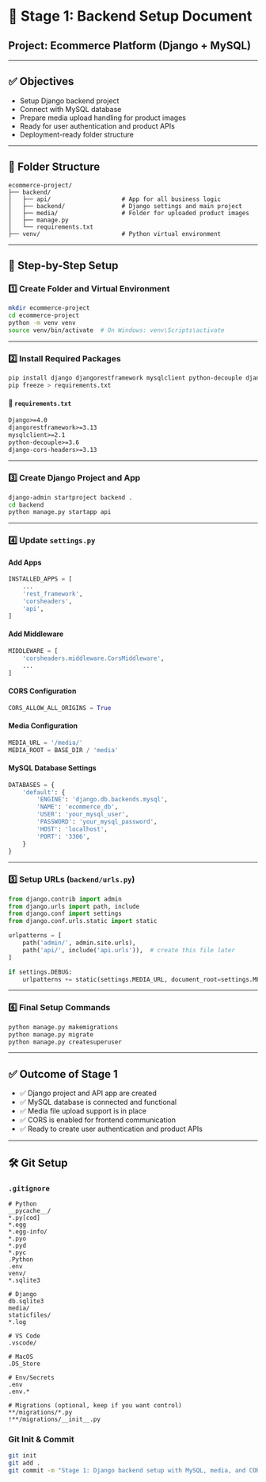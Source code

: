 
# 📄 Stage 1: Backend Setup Document
## Project: Ecommerce Platform (Django + MySQL)

---

## ✅ Objectives
- Setup Django backend project
- Connect with MySQL database
- Prepare media upload handling for product images
- Ready for user authentication and product APIs
- Deployment-ready folder structure

---

## 📁 Folder Structure

```
ecommerce-project/
├── backend/
│   ├── api/                    # App for all business logic
│   ├── backend/                # Django settings and main project
│   ├── media/                  # Folder for uploaded product images
│   ├── manage.py
│   └── requirements.txt
├── venv/                       # Python virtual environment
```

---

## 🧱 Step-by-Step Setup

### 1️⃣ Create Folder and Virtual Environment

```bash
mkdir ecommerce-project
cd ecommerce-project
python -m venv venv
source venv/bin/activate  # On Windows: venv\Scripts\activate
```

---

### 2️⃣ Install Required Packages

```bash
pip install django djangorestframework mysqlclient python-decouple django-cors-headers
pip freeze > requirements.txt
```

#### 📄 `requirements.txt`

```txt
Django>=4.0
djangorestframework>=3.13
mysqlclient>=2.1
python-decouple>=3.6
django-cors-headers>=3.13
```

---

### 3️⃣ Create Django Project and App

```bash
django-admin startproject backend .
cd backend
python manage.py startapp api
```

---

### 4️⃣ Update `settings.py`

#### Add Apps

```python
INSTALLED_APPS = [
    ...
    'rest_framework',
    'corsheaders',
    'api',
]
```

#### Add Middleware

```python
MIDDLEWARE = [
    'corsheaders.middleware.CorsMiddleware',
    ...
]
```

#### CORS Configuration

```python
CORS_ALLOW_ALL_ORIGINS = True
```

#### Media Configuration

```python
MEDIA_URL = '/media/'
MEDIA_ROOT = BASE_DIR / 'media'
```

#### MySQL Database Settings

```python
DATABASES = {
    'default': {
        'ENGINE': 'django.db.backends.mysql',
        'NAME': 'ecommerce_db',
        'USER': 'your_mysql_user',
        'PASSWORD': 'your_mysql_password',
        'HOST': 'localhost',
        'PORT': '3306',
    }
}
```

---

### 5️⃣ Setup URLs (`backend/urls.py`)

```python
from django.contrib import admin
from django.urls import path, include
from django.conf import settings
from django.conf.urls.static import static

urlpatterns = [
    path('admin/', admin.site.urls),
    path('api/', include('api.urls')),  # create this file later
]

if settings.DEBUG:
    urlpatterns += static(settings.MEDIA_URL, document_root=settings.MEDIA_ROOT)
```

---

### 6️⃣ Final Setup Commands

```bash
python manage.py makemigrations
python manage.py migrate
python manage.py createsuperuser
```

---

## ✅ Outcome of Stage 1

- ✅ Django project and API app are created
- ✅ MySQL database is connected and functional
- ✅ Media file upload support is in place
- ✅ CORS is enabled for frontend communication
- ✅ Ready to create user authentication and product APIs

---

## 🛠 Git Setup

### `.gitignore`

```gitignore
# Python
__pycache__/
*.py[cod]
*.egg
*.egg-info/
*.pyo
*.pyd
*.pyc
.Python
.env
venv/
*.sqlite3

# Django
db.sqlite3
media/
staticfiles/
*.log

# VS Code
.vscode/

# MacOS
.DS_Store

# Env/Secrets
.env
.env.*

# Migrations (optional, keep if you want control)
**/migrations/*.py
!**/migrations/__init__.py
```

### Git Init & Commit

```bash
git init
git add .
git commit -m "Stage 1: Django backend setup with MySQL, media, and CORS"
```
